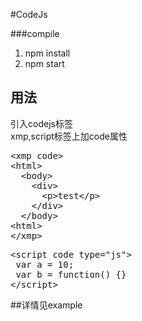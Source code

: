 #CodeJs

###compile
1. npm install
2. npm start


## 用法
引入codejs标签  
xmp,script标签上加code属性

<pre>
&lt;xmp code>
&lt;html>
  &lt;body>
    &lt;div>
      &lt;p>test&lt;/p>
    &lt;/div>
  &lt;/body>
&lt;html>
&lt;/xmp>
</pre>

<pre>
&lt;script code type="js">
 var a = 10;
 var b = function() {}
&lt/script>
</pre>

##详情见example